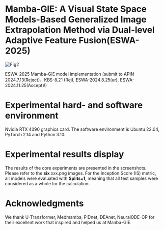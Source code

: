 # Mamba-GIE: A Visual State Space Models-Based Generalized Image Extrapolation Method via Dual-level Adaptive Feature Fusion(ESWA-2025)


![Fig2](https://github.com/user-attachments/assets/092f5971-36cf-4f50-bc4a-6a1d67be23f7)


ESWA-2025
Mamba-GIE model implementation 
(submit to APIN-2024.7.13(Reject)，KBS-8.21 (Rej), ESWA-2024.8.25(ur), ESWA-2024.11.25(Accept)!)

# Experimental hard- and software environment
Nvidia RTX 4090 graphics card. The software environment is Ubuntu 22.04, PyTorch 2.14 and Python 3.10. 
# Experimental results display
The results of the core experiments are presented in the screenshots. Please refer to the **six** xxx.png images. For the Inception Score (IS) metric, all models were evaluated with **Splits=1**, meaning that all test samples were considered as a whole for the calculation.
# Acknowledgments
We thank U-Transformer, Medmamba, PIDnet, DEAnet, NeuralODE-OP for their excellent work that inspired and helped us at Manba-GIE.

